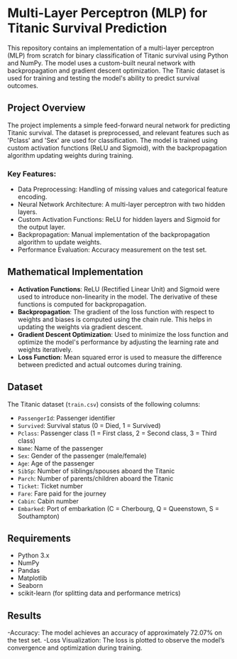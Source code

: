 # Multi-Layer Perceptron (MLP) for Titanic Survival Prediction

This repository contains an implementation of a multi-layer perceptron (MLP) from scratch for binary classification of Titanic survival using Python and NumPy. The model uses a custom-built neural network with backpropagation and gradient descent optimization. The Titanic dataset is used for training and testing the model's ability to predict survival outcomes.

## Project Overview

The project implements a simple feed-forward neural network for predicting Titanic survival. The dataset is preprocessed, and relevant features such as 'Pclass' and 'Sex' are used for classification. The model is trained using custom activation functions (ReLU and Sigmoid), with the backpropagation algorithm updating weights during training.

### Key Features:
- Data Preprocessing: Handling of missing values and categorical feature encoding.
- Neural Network Architecture: A multi-layer perceptron with two hidden layers.
- Custom Activation Functions: ReLU for hidden layers and Sigmoid for the output layer.
- Backpropagation: Manual implementation of the backpropagation algorithm to update weights.
- Performance Evaluation: Accuracy measurement on the test set.

## Mathematical Implementation

- **Activation Functions**: ReLU (Rectified Linear Unit) and Sigmoid were used to introduce non-linearity in the model. The derivative of these functions is computed for backpropagation.
- **Backpropagation**: The gradient of the loss function with respect to weights and biases is computed using the chain rule. This helps in updating the weights via gradient descent.
- **Gradient Descent Optimization**: Used to minimize the loss function and optimize the model's performance by adjusting the learning rate and weights iteratively.
- **Loss Function**: Mean squared error is used to measure the difference between predicted and actual outcomes during training.

## Dataset

The Titanic dataset (`train.csv`) consists of the following columns:

- `PassengerId`: Passenger identifier
- `Survived`: Survival status (0 = Died, 1 = Survived)
- `Pclass`: Passenger class (1 = First class, 2 = Second class, 3 = Third class)
- `Name`: Name of the passenger
- `Sex`: Gender of the passenger (male/female)
- `Age`: Age of the passenger
- `SibSp`: Number of siblings/spouses aboard the Titanic
- `Parch`: Number of parents/children aboard the Titanic
- `Ticket`: Ticket number
- `Fare`: Fare paid for the journey
- `Cabin`: Cabin number
- `Embarked`: Port of embarkation (C = Cherbourg, Q = Queenstown, S = Southampton)

## Requirements

- Python 3.x
- NumPy
- Pandas
- Matplotlib
- Seaborn
- scikit-learn (for splitting data and performance metrics)

## Results
-Accuracy: The model achieves an accuracy of approximately 72.07% on the test set.
-Loss Visualization: The loss is plotted to observe the model’s convergence and optimization during training.
